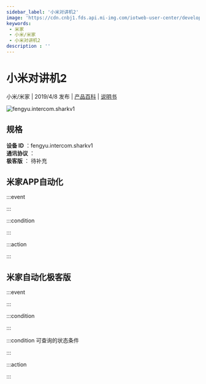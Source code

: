 ```yaml
---
sidebar_label: '小米对讲机2'
image: 'https://cdn.cnbj1.fds.api.mi-img.com/iotweb-user-center/developer_1678870889604h9aLFoew.png?GalaxyAccessKeyId=AKVGLQWBOVIRQ3XLEW&Expires=9223372036854775807&Signature=VOfws3db5nE84Grh6OwVqOZGyPM='
keywords: 
 - 米家
 - 小米/米家
 - 小米对讲机2
description : ''
---
```

# 小米对讲机2

小米/米家 | 2019/4/8 发布 | [产品百科](https://home.mi.com/webapp/content/baike/product/index.html?model=fengyu.intercom.sharkv1/) | [说明书](https://home.mi.com/views/introduction.html?model=fengyu.intercom.sharkv1&region=cn)

![fengyu.intercom.sharkv1](https://cdn.cnbj1.fds.api.mi-img.com/iotweb-user-center/developer_1678870889604h9aLFoew.png?GalaxyAccessKeyId=AKVGLQWBOVIRQ3XLEW&Expires=9223372036854775807&Signature=VOfws3db5nE84Grh6OwVqOZGyPM=)

## 规格  
> 
**设备 ID** ：fengyu.intercom.sharkv1  
**通讯协议** ：  
**极客版**  ： 待补充 


## 米家APP自动化  

:::event  

:::

:::condition  

:::

:::action   

:::

## 米家自动化极客版  

:::event  

:::

:::condition  

:::

:::condition 可查询的状态条件  

:::

:::action  

:::

        
